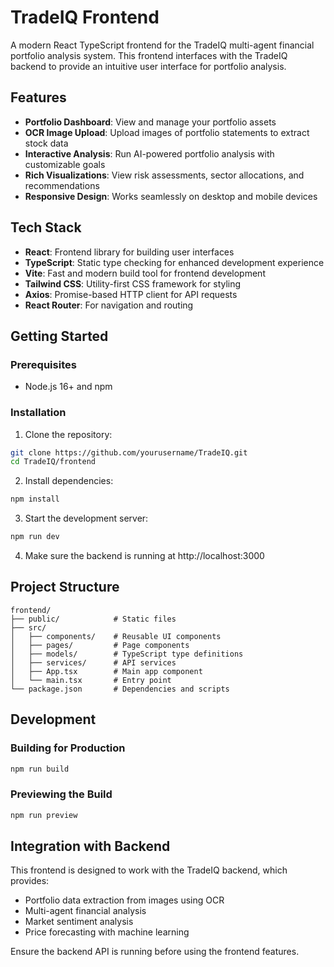 # TradeIQ Frontend

A modern React TypeScript frontend for the TradeIQ multi-agent financial portfolio analysis system. This frontend interfaces with the TradeIQ backend to provide an intuitive user interface for portfolio analysis.

## Features

- **Portfolio Dashboard**: View and manage your portfolio assets
- **OCR Image Upload**: Upload images of portfolio statements to extract stock data
- **Interactive Analysis**: Run AI-powered portfolio analysis with customizable goals
- **Rich Visualizations**: View risk assessments, sector allocations, and recommendations
- **Responsive Design**: Works seamlessly on desktop and mobile devices

## Tech Stack

- **React**: Frontend library for building user interfaces
- **TypeScript**: Static type checking for enhanced development experience
- **Vite**: Fast and modern build tool for frontend development
- **Tailwind CSS**: Utility-first CSS framework for styling
- **Axios**: Promise-based HTTP client for API requests
- **React Router**: For navigation and routing

## Getting Started

### Prerequisites

- Node.js 16+ and npm

### Installation

1. Clone the repository:
```bash
git clone https://github.com/yourusername/TradeIQ.git
cd TradeIQ/frontend
```

2. Install dependencies:
```bash
npm install
```

3. Start the development server:
```bash
npm run dev
```

4. Make sure the backend is running at http://localhost:3000

## Project Structure

```
frontend/
├── public/            # Static files
├── src/
│   ├── components/    # Reusable UI components
│   ├── pages/         # Page components
│   ├── models/        # TypeScript type definitions
│   ├── services/      # API services
│   ├── App.tsx        # Main app component
│   └── main.tsx       # Entry point
└── package.json       # Dependencies and scripts
```

## Development

### Building for Production

```bash
npm run build
```

### Previewing the Build

```bash
npm run preview
```

## Integration with Backend

This frontend is designed to work with the TradeIQ backend, which provides:

- Portfolio data extraction from images using OCR
- Multi-agent financial analysis
- Market sentiment analysis
- Price forecasting with machine learning

Ensure the backend API is running before using the frontend features.
